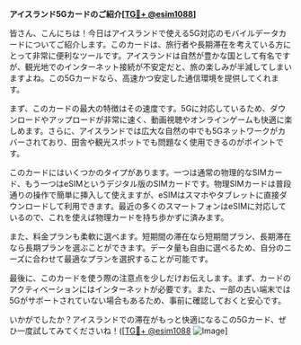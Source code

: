 **アイスランド5Gカードのご紹介[[TG💪+ @esim1088](https://t.me/s/esim1088)]**

皆さん、こんにちは！今日はアイスランドで使える5G対応のモバイルデータカードについてご紹介します。このカードは、旅行者や長期滞在を考えている方にとって非常に便利なツールです。アイスランドは自然が豊かな国として有名ですが、観光地でのインターネット接続が不安定だと、旅の楽しみが半減してしまいますよね。この5Gカードなら、高速かつ安定した通信環境を提供してくれます。

まず、このカードの最大の特徴はその速度です。5Gに対応しているため、ダウンロードやアップロードが非常に速く、動画視聴やオンラインゲームも快適に楽しめます。さらに、アイスランドでは広大な自然の中でも5Gネットワークがカバーされており、田舎や観光スポットでも問題なく使用できるのがポイントです。

このカードにはいくつかのタイプがあります。一つは通常の物理的なSIMカード、もう一つはeSIMというデジタル版のSIMカードです。物理SIMカードは普段通りの操作で簡単に挿入して使えますが、eSIMはスマホやタブレットに直接ダウンロードして利用できます。最近の多くのスマートフォンはeSIMに対応しているので、これを使えば物理カードを持ち歩かずに済みます。

また、料金プランも柔軟に選べます。短期間の滞在なら短期間プラン、長期滞在なら長期プランを選ぶことができます。データ量も自由に選べるため、自分のニーズに合わせて最適なプランを選択することが可能です。

最後に、このカードを使う際の注意点を少しだけお伝えします。まず、カードのアクティベーションにはインターネットが必要です。また、一部の古い端末では5Gがサポートされていない場合もあるため、事前に確認しておくと安心です。

いかがでしたか？アイスランドでの滞在がもっと快適になるこの5Gカード、ぜひ一度試してみてくださいね！([[TG💪+ @esim1088](https://t.me/s/esim1088) ![Image](https://i.postimg.cc/Y0z9fWf4/image.png)]